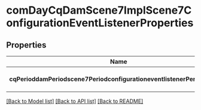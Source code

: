 # comDayCqDamScene7ImplScene7ConfigurationEventListenerProperties

## Properties
Name | Type | Description | Notes
------------ | ------------- | ------------- | -------------
**cqPerioddamPeriodscene7PeriodconfigurationeventlistenerPeriodenabled** | [**ConfigNodePropertyBoolean**](ConfigNodePropertyBoolean.md) |  | [optional] [default to null]

[[Back to Model list]](../README.md#documentation-for-models) [[Back to API list]](../README.md#documentation-for-api-endpoints) [[Back to README]](../README.md)


